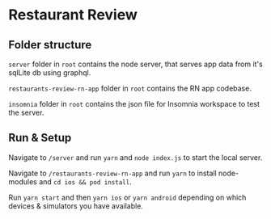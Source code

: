 # Restaurant Review

## Folder structure

`server` folder in `root` contains the node server, that serves app data from it's sqlLite db using graphql.

`restaurants-review-rn-app` folder in `root` contains the RN app codebase.

`insomnia` folder in `root` contains the json file for Insomnia workspace to test the server.

## Run & Setup

Navigate to `/server` and run `yarn` and `node index.js` to start the local server.

Navigate to `/restaurants-review-rn-app` and run `yarn` to install node-modules and `cd ios && pod install`.

Run `yarn start` and then `yarn ios` or `yarn android` depending on which devices & simulators you have available.
